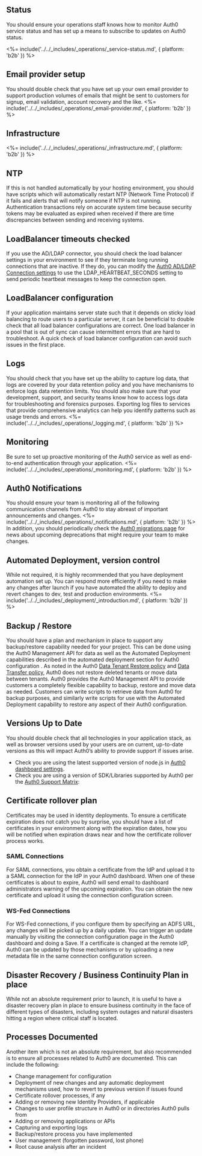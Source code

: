 ## Status

You should ensure your operations staff knows how to monitor Auth0 service status and has set up a means to subscribe to updates on Auth0 status.

<%= include('../../_includes/_operations/_service-status.md', { platform: 'b2b' }) %>
## Email provider setup
You should double check that you have set up your own email provider to support production volumes of emails that might be sent to customers for signup, email validation, account recovery and the like.
<%= include('../../_includes/_operations/_email-provider.md', { platform: 'b2b' }) %>
## Infrastructure
<%= include('../../_includes/_operations/_infrastructure.md', { platform: 'b2b' }) %>
## NTP
If this is not handled automatically by your hosting environment, you should have scripts which will automatically restart NTP (Network Time Protocol) if it fails and alerts that will notify someone if NTP is not running.  Authentication transactions rely on accurate system time because security tokens may be evaluated as expired when received if there are time discrepancies between sending and receiving systems.
## LoadBalancer timeouts checked 
If you use the AD/LDAP connector, you should check the load balancer settings in your environment to see if they terminate long running connections that are inactive. If they do, you can modify the [Auth0 AD/LDAP Connection settings](https://auth0.com/docs/connector/modify#configuration-file) to use the LDAP_HEARTBEAT_SECONDS setting to send periodic heartbeat messages to keep the connection open.
## LoadBalancer configuration
If your application maintains server state such that it depends on sticky load balancing to route users to a particular server, it can be beneficial to double check that all load balancer configurations are correct.  One load balancer in a pool that is out of sync can cause intermittent errors that are hard to troubleshoot.  A quick check of load balancer configuration can avoid such issues in the first place.
## Logs 
You should check that you have set up the ability to capture log data, that logs are covered by your data retention policy and you have mechanisms to enforce logs data retention limits. You should also make sure that your development, support, and security teams know how to access logs data for troubleshooting and forensics purposes. Exporting log files to services that provide comprehensive analytics can help you identify patterns such as usage trends and errors.
<%= include('../../_includes/_operations/_logging.md', { platform: 'b2b' }) %>
## Monitoring
Be sure to set up proactive monitoring of the Auth0 service as well as end-to-end authentication through your application. 
<%= include('../../_includes/_operations/_monitoring.md', { platform: 'b2b' }) %>
## Auth0 Notifications
You should ensure your team is monitoring all of the following communication channels from Auth0 to stay abreast of important announcements and changes.
<%= include('../../_includes/_operations/_notifications.md', { platform: 'b2b' }) %>
In addition, you should periodically check the [Auth0 migrations page](https://auth0.com/docs/product-lifecycle/migrations) for news about upcoming deprecations that might require your team to make changes.
## Automated Deployment, version control
While not required, it is highly recommended that you have deployment automation set up. You can respond more efficiently if you need to make any changes after launch if you have automated the ability to deploy and revert changes to dev, test and production environments.
<%= include('../../_includes/_deployment/_introduction.md', { platform: 'b2b' }) %>
## Backup / Restore
You should have a plan and mechanism in place to support any backup/restore capability needed for your project. This can be done using the Auth0 Management API for data as well as the Automated Deployment capabilities described in the automated deployment section for Auth0 configuration
.
As noted in the Auth0 [Data Tenant Restore policy](https://auth0.com/docs/policies/restore-deleted-tenant) and [Data Transfer policy](https://auth0.com/docs/policies/data-transfer), Auth0 does not restore deleted tenants or move data between tenants.  Auth0 provides the Auth0 Management API to provide customers a completely flexible capability to backup, restore and move data as needed. Customers can write scripts to retrieve data from Auth0 for backup purposes, and similarly write scripts for use with the Automated Deployment capability to restore any aspect of their Auth0 configuration.
## Versions Up to Date
You should double check that all technologies in your application stack, as well as browser versions used by your users are on current, up-to-date versions as this will impact Auth0’s ability to provide support if issues arise.
* Check you are using the latest supported version of node.js in [Auth0 dashboard settings](https://auth0.com/docs/dashboard/dashboard-tenant-settings#extensibility).
* Check you are using a version of SDK/Libraries supported by Auth0 per the [Auth0 Support Matrix](https://auth0.com/docs/support/matrix):
## Certificate rollover plan
Certificates may be used in identity deployments. To ensure a certificate expiration does not catch you by surprise, you should have a list of certificates in your environment along with the expiration dates, how you will be notified when expiration draws near and how the certificate rollover process works.
### SAML Connections
For SAML connections, you obtain a certificate from the IdP and upload it to a SAML connection for the IdP in your Auth0 dashboard. When one of these certificates is about to expire, Auth0 will send email to dashboard administrators warning of the upcoming expiration. You can obtain the new certificate and upload it using the connection configuration screen.
### WS-Fed Connections
For WS-Fed connections, if you configure them by specifying an ADFS URL, any changes will be picked up by a daily update. You can trigger an update manually by visiting the connection configuration page in the Auth0 dashboard and doing a Save. If a certificate is changed at the remote IdP, Auth0 can be updated by those mechanisms or by uploading a new metadata file in the same connection configuration screen.
## Disaster Recovery / Business Continuity Plan in place
While not an absolute requirement prior to launch, it is useful to have a disaster recovery plan in place to ensure business continuity in the face of different types of disasters, including system outages and natural disasters hitting a region where critical staff is located.
## Processes Documented
Another item which is not an absolute requirement, but also recommended is to ensure all processes related to Auth0 are documented. This can include the following:
* Change management for configuration
* Deployment of new changes and any automatic deployment mechanisms used, how to revert to previous version if issues found
* Certificate rollover processes, if any
* Adding or removing new Identity Providers, if applicable
* Changes to user profile structure in Auth0 or in directories Auth0 pulls from
* Adding or removing applications or APIs
* Capturing and exporting logs
* Backup/restore process you have implemented
* User management (forgotten password, lost phone)
* Root cause analysis after an incident
